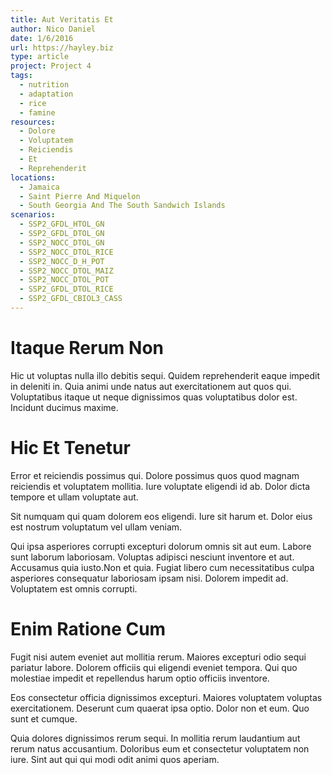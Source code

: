 ```yaml
---
title: Aut Veritatis Et
author: Nico Daniel
date: 1/6/2016
url: https://hayley.biz
type: article
project: Project 4
tags:
  - nutrition
  - adaptation
  - rice
  - famine
resources:
  - Dolore
  - Voluptatem
  - Reiciendis
  - Et
  - Reprehenderit
locations:
  - Jamaica
  - Saint Pierre And Miquelon
  - South Georgia And The South Sandwich Islands
scenarios:
  - SSP2_GFDL_HTOL_GN
  - SSP2_GFDL_DTOL_GN
  - SSP2_NOCC_DTOL_GN
  - SSP2_NOCC_DTOL_RICE
  - SSP2_NOCC_D_H_POT
  - SSP2_NOCC_DTOL_MAIZ
  - SSP2_NOCC_DTOL_POT
  - SSP2_GFDL_DTOL_RICE
  - SSP2_GFDL_CBIOL3_CASS
---
```


# Itaque Rerum Non
Hic ut voluptas nulla illo debitis sequi. Quidem reprehenderit eaque impedit in deleniti in. Quia animi unde natus aut exercitationem aut quos qui. Voluptatibus itaque ut neque dignissimos quas voluptatibus dolor est. Incidunt ducimus maxime.

# Hic Et Tenetur
Error et reiciendis possimus qui. Dolore possimus quos quod magnam reiciendis et voluptatem mollitia. Iure voluptate eligendi id ab. Dolor dicta tempore et ullam voluptate aut.
 Sit numquam qui quam dolorem eos eligendi. Iure sit harum et. Dolor eius est nostrum voluptatum vel ullam veniam.
 Qui ipsa asperiores corrupti excepturi dolorum omnis sit aut eum. Labore sunt laborum laboriosam. Voluptas adipisci nesciunt inventore et aut. Accusamus quia iusto.Non et quia. Fugiat libero cum necessitatibus culpa asperiores consequatur laboriosam ipsam nisi. Dolorem impedit ad. Voluptatem est omnis corrupti.

# Enim Ratione Cum
Fugit nisi autem eveniet aut mollitia rerum. Maiores excepturi odio sequi pariatur labore. Dolorem officiis qui eligendi eveniet tempora. Qui quo molestiae impedit et repellendus harum optio officiis inventore.
 Eos consectetur officia dignissimos excepturi. Maiores voluptatem voluptas exercitationem. Deserunt cum quaerat ipsa optio. Dolor non et eum. Quo sunt et cumque.
 Quia dolores dignissimos rerum sequi. In mollitia rerum laudantium aut rerum natus accusantium. Doloribus eum et consectetur voluptatem non iure. Sint aut qui qui modi odit animi quos aperiam.
